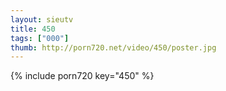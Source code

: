 ```yaml
--- 
layout: sieutv
title: 450
tags: ["000"]
thumb: http://porn720.net/video/450/poster.jpg
---
```

{% include porn720 key="450" %} 
